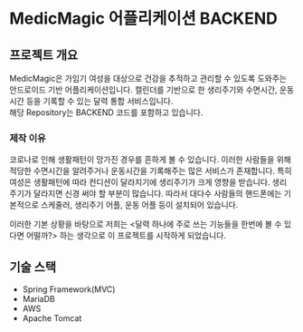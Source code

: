 # MedicMagic 어플리케이션 BACKEND

## 프로젝트 개요 
MedicMagic은 가임기 여성을 대상으로 건강을 추적하고 관리할 수 있도록 도와주는 안드로이드 기반 어플리케이션입니다.
캘린더를 기반으로 한 생리주기와 수면시간, 운동시간 등을 기록할 수 있는 달력 통합 서비스입니다.  
해당 Repository는 BACKEND 코드를 포함하고 있습니다.

### 제작 이유
코로나로 인해 생활패턴이 망가진 경우를 흔하게 볼 수 있습니다.
이러한 사람들을 위해 적당한 수면시간을 알려주거나 운동시간을 기록해주는 많은 서비스가 존재합니다. 특히 여성은 생활패턴에 따라 컨디션이 달라지기에 생리주기가 크게 영향을 받습니다. 생리 주기가 달라지면 신경 써야 할 부분이 많습니다. 
따라서 대다수 사람들의 핸드폰에는 기본적으로 스케줄러, 생리주기 어플, 운동 어플 등이 설치되어 있습니다. 

이러한 기본 상황을 바탕으로 저희는 
<달력 하나에 주로 쓰는 기능들을 한번에 볼 수 있다면 어떨까?> 
하는 생각으로 이 프로젝트를 시작하게 되었습니다. 

## 기술 스택
- Spring Framework(MVC)
- MariaDB
- AWS
- Apache Tomcat
